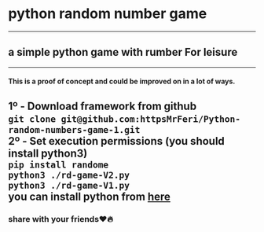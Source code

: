 # python random number game
---
## a simple python game with rumber For leisure
---
#### This is a proof of concept and could be improved on in a lot of ways.

**1º - Download framework from github**<br />
‍‍‍‍‍‍‍`git clone git@github.com:httpsMrFeri/Python-random-numbers-game-1.git`<br/>
**2º - Set execution permissions (you should install python3)**<br />
`pip install randome`<br/>
`python3 ./rd-game-V2.py`<br/>
`python3 ./rd-game-V1.py`<br/>
**you can install python from [here](https://www.python.org/downloads/)**<br />
---
### share with your friends:heart::fire:
